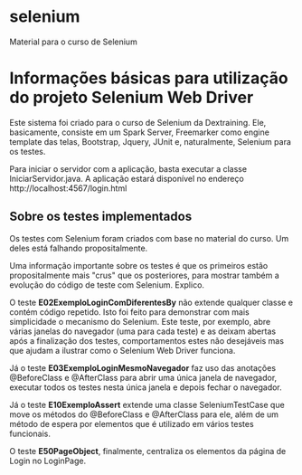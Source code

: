 # selenium
Material para o curso de Selenium

# Informações básicas para utilização do projeto Selenium Web Driver

Este sistema foi criado para o curso de Selenium da Dextraining. Ele, basicamente, consiste em um Spark Server, Freemarker como engine template das telas, Bootstrap, Jquery, JUnit e, naturalmente, Selenium para os testes.

Para iniciar o servidor com a aplicação, basta executar a classe IniciarServidor.java. A aplicação estará disponível no endereço http://localhost:4567/login.html

## Sobre os testes implementados

Os testes com Selenium foram criados com base no material do curso. Um deles está falhando propositalmente.

Uma informação importante sobre os testes é que os primeiros estão propositalmente mais "crus" que os posteriores, para mostrar também a evolução do código de teste com Selenium. Explico.

O teste **E02ExemploLoginComDiferentesBy** não extende qualquer classe e contém código repetido. Isto foi feito para demonstrar com mais simplicidade o mecanismo do Selenium. Este teste, por exemplo, abre várias janelas do navegador (uma para cada teste) e as deixam abertas após a finalização dos testes, comportamentos estes não desejáveis mas que ajudam a ilustrar como o Selenium Web Driver funciona.

Já o teste **E03ExemploLoginMesmoNavegador** faz uso das anotações @BeforeClass e @AfterClass para abrir uma única janela de navegador, executar todos os testes nesta única janela e depois fechar o navegador.

Já o teste **E10ExemploAssert** extende uma classe SeleniumTestCase que move os métodos do @BeforeClass e @AfterClass para ele, além de um método de espera por elementos que é utilizado em vários testes funcionais.

O teste **E50PageObject**, finalmente, centraliza os elementos da página de Login no LoginPage.
